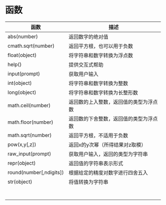 # 函数

| 函数                     | 描述                             |
|-------------------------|----------------------------------|
| abs(number)             | 返回数字的绝对值                    |
| cmath.sqrt(number)      | 返回平方根，也可以用于负数           |
| float(object)           | 将字符串和数字转换为浮点数           |
| help()                  | 提供交互式帮助                     |
| input(prompt)           | 获取用户输入                       |
| int(object)             | 将字符串和数字转换为整数             |
| long(object)            | 将字符串和数字转换为长整形数         |
| math.ceil(number)       | 返回数的上入整数，返回值的类型为浮点数 |
| math.floor(number)      | 返回数的下舍整数，返回值的类型为浮点数 |
| math.sqrt(number)       | 返回平方根，不适用于负数             |
| pow(x,y[,z])            | 返回x的y次幂（所得结果对z取模）      |
| raw_input(prompt)       | 获取用户输入，返回的类型为字符串      |
| repr(object)            | 返回值的字符串表示形式              |
| round(number[,ndigits]) | 根据给定的精度对数字进行四舍五入      |
| str(object)             | 将值转换为字符串                   |
|||
|||
|||
|||
|||
|||
|||

